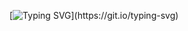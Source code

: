 [![Typing SVG](https://readme-typing-svg.demolab.com?font=Fira+Code&pause=1000&width=435&lines=%F0%9F%91%8B%2C+I+am+Jozef.;%E2%9A%A1%EF%B8%8FWelcome+here+and+have+fun!)](https://git.io/typing-svg)

<!--

### Hi there 👋
**JozeFons/JozeFons** is a ✨ _special_ ✨ repository because its `README.md` (this file) appears on your GitHub profile.

Here are some ideas to get you started:

- 🔭 I’m currently working on ...
- 🌱 I’m currently learning ...
- 👯 I’m looking to collaborate on ...
- 🤔 I’m looking for help with ...
- 💬 Ask me about ...
- 📫 How to reach me: ...
- 😄 Pronouns: ...
- ⚡ Fun fact: ...
-->
